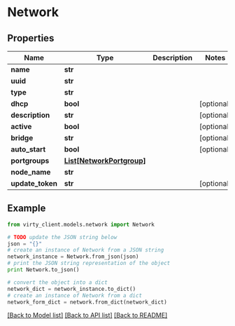 # Network


## Properties

Name | Type | Description | Notes
------------ | ------------- | ------------- | -------------
**name** | **str** |  | 
**uuid** | **str** |  | 
**type** | **str** |  | 
**dhcp** | **bool** |  | [optional] 
**description** | **str** |  | [optional] 
**active** | **bool** |  | [optional] 
**bridge** | **str** |  | [optional] 
**auto_start** | **bool** |  | [optional] 
**portgroups** | [**List[NetworkPortgroup]**](NetworkPortgroup.md) |  | 
**node_name** | **str** |  | 
**update_token** | **str** |  | [optional] 

## Example

```python
from virty_client.models.network import Network

# TODO update the JSON string below
json = "{}"
# create an instance of Network from a JSON string
network_instance = Network.from_json(json)
# print the JSON string representation of the object
print Network.to_json()

# convert the object into a dict
network_dict = network_instance.to_dict()
# create an instance of Network from a dict
network_form_dict = network.from_dict(network_dict)
```
[[Back to Model list]](../README.md#documentation-for-models) [[Back to API list]](../README.md#documentation-for-api-endpoints) [[Back to README]](../README.md)


